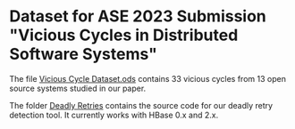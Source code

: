 # Dataset for ASE 2023 Submission "Vicious Cycles in Distributed Software Systems"

The file [Vicious Cycle Dataset.ods](<Vicious Cycle Dataset.ods>) contains 33 vicious cycles from 13 open source systems studied in our paper.

The folder [Deadly Retries](<Deadly Retries>) contains the source code for our deadly retry detection tool. It currently works with HBase 0.x and 2.x.
